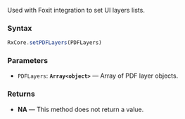 Used with Foxit integration to set UI layers lists.

### Syntax

```typescript
RxCore.setPDFLayers(PDFLayers)
```

### Parameters

- `PDFLayers`: **`Array<object>`** — Array of PDF layer objects.

### Returns

- **NA** — This method does not return a value.